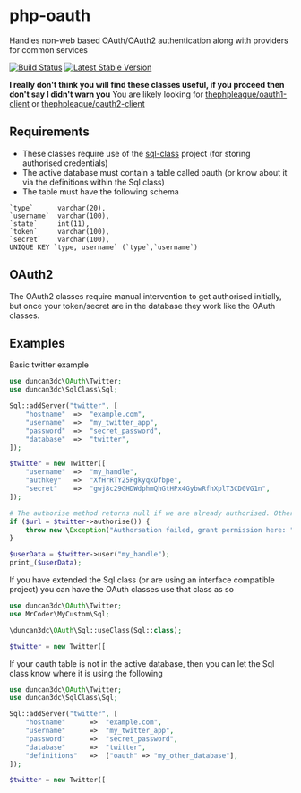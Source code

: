 php-oauth
=========

Handles non-web based OAuth/OAuth2 authentication along with providers for common services

[![Build Status](https://travis-ci.org/duncan3dc/php-oauth.svg?branch=master)](https://travis-ci.org/duncan3dc/php-oauth)
[![Latest Stable Version](https://poser.pugx.org/duncan3dc/php-oauth/version.svg)](https://packagist.org/packages/duncan3dc/php-oauth)

__I really don't think you will find these classes useful, if you proceed then don't say I didn't warn you__
You are likely looking for [thephpleague/oauth1-client](https://github.com/thephpleague/oauth1-client) or [thephpleague/oauth2-client](https://github.com/thephpleague/oauth2-client)


Requirements
------------

* These classes require use of the [sql-class](https://github.com/duncan3dc/sql-class) project (for storing authorised credentials)
* The active database must contain a table called oauth (or know about it via the definitions within the Sql class)
* The table must have the following schema
```
`type`      varchar(20),
`username`  varchar(100),
`state`     int(11),
`token`     varchar(100),
`secret`    varchar(100),
UNIQUE KEY `type, username` (`type`,`username`)
```


OAuth2
------
The OAuth2 classes require manual intervention to get authorised initially, but once your token/secret are in the database they work like the OAuth classes.


Examples
--------

Basic twitter example
```php
use duncan3dc\OAuth\Twitter;
use duncan3dc\SqlClass\Sql;

Sql::addServer("twitter", [
    "hostname"  =>  "example.com",
    "username"  =>  "my_twitter_app",
    "password"  =>  "secret_password",
    "database"  =>  "twitter",
]);

$twitter = new Twitter([
    "username"  =>  "my_handle",
    "authkey"   =>  "XfHrRTY25FgkyqxDfbpe",
    "secret"    =>  "gwj8c29GHDWdphmQhGtHPx4GybwRfhXplT3CD0VG1n",
]);

# The authorise method returns null if we are already authorised. Otherwise it returns a url to grant at
if ($url = $twitter->authorise()) {
    throw new \Exception("Authorsation failed, grant permission here: " . $url);
}

$userData = $twitter->user("my_handle");
print_($userData);
```


If you have extended the Sql class (or are using an interface compatible project) you can have the OAuth classes use that class as so
```php
use duncan3dc\OAuth\Twitter;
use MrCoder\MyCustom\Sql;

\duncan3dc\OAuth\Sql::useClass(Sql::class);

$twitter = new Twitter([
```


If your oauth table is not in the active database, then you can let the Sql class know where it is using the following
```php
use duncan3dc\OAuth\Twitter;
use duncan3dc\SqlClass\Sql;

Sql::addServer("twitter", [
    "hostname"      =>  "example.com",
    "username"      =>  "my_twitter_app",
    "password"      =>  "secret_password",
    "database"      =>  "twitter",
    "definitions"   =>  ["oauth" => "my_other_database"],
]);

$twitter = new Twitter([
```
